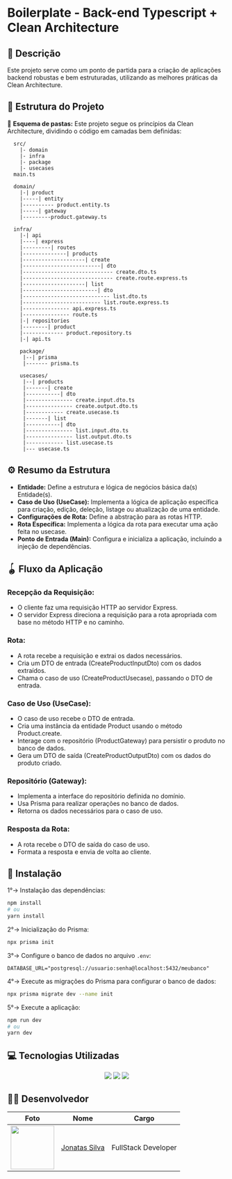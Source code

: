 # Boilerplate - Back-end Typescript + Clean Architecture

## 💬 Descrição

Este projeto serve como um ponto de partida para a criação de aplicações backend robustas e bem estruturadas, utilizando as melhores práticas da Clean Architecture.

## 🚧 Estrutura do Projeto

📂 **Esquema de pastas:** Este projeto segue os princípios da Clean Architecture, dividindo o código em camadas bem definidas:
```
  src/
    |- domain
    |- infra
    |- package
    |- usecases
  main.ts

  domain/
    |-| product
    |-----| entity
    |---------- product.entity.ts
    |-----| gateway
    |---------product.gateway.ts

  infra/
    |-| api
    |----| express
    |---------| routes
    |--------------| products
    |--------------------| create
    |-------------------------| dto
    |----------------------------- create.dto.ts
    |----------------------------- create.route.express.ts
    |--------------------| list
    |------------------------| dto
    |---------------------------- list.dto.ts
    |------------------------- list.route.express.ts
    |--------------- api.express.ts
    |--------------- route.ts
    |-| repositories
    |--------| product
    |------------- product.repository.ts
    |-| api.ts

    package/
     |--| prisma
     |------- prisma.ts

    usecases/
     |--| products
     |-------| create
     |-----------| dto
     |--------------- create.input.dto.ts
     |--------------- create.output.dto.ts
     |------------ create.usecase.ts
     |-------| list
     |-----------| dto
     |--------------- list.input.dto.ts
     |--------------- list.output.dto.ts
     |------------ list.usecase.ts
     |--- usecase.ts
```
## ⚙ Resumo da Estrutura

- **Entidade:** Define a estrutura e lógica de negócios básica da(s) Entidade(s).
- **Caso de Uso (UseCase):** Implementa a lógica de aplicação específica para criação, edição, deleção, listage ou atualização de uma entidade.
- **Configurações de Rota:** Define a abstração para as rotas HTTP.
- **Rota Específica:** Implementa a lógica da rota para executar uma ação feita no usecase.
- **Ponto de Entrada (Main):** Configura e inicializa a aplicação, incluindo a injeção de dependências.

## 🪀 Fluxo da Aplicação

### Recepção da Requisição:
- O cliente faz uma requisição HTTP ao servidor Express.
- O servidor Express direciona a requisição para a rota apropriada com base no método HTTP e no caminho.

### Rota:
- A rota recebe a requisição e extrai os dados necessários.
- Cria um DTO de entrada (CreateProductInputDto) com os dados extraídos.
- Chama o caso de uso (CreateProductUsecase), passando o DTO de entrada.

### Caso de Uso (UseCase):
- O caso de uso recebe o DTO de entrada.
- Cria uma instância da entidade Product usando o método Product.create.
- Interage com o repositório (ProductGateway) para persistir o produto no banco de dados.
- Gera um DTO de saída (CreateProductOutputDto) com os dados do produto criado.

### Repositório (Gateway):
- Implementa a interface do repositório definida no domínio.
- Usa Prisma para realizar operações no banco de dados.
- Retorna os dados necessários para o caso de uso.

### Resposta da Rota:
- A rota recebe o DTO de saída do caso de uso.
- Formata a resposta e envia de volta ao cliente.


## 🎯 Instalação
1°→ Instalação das dependências:
```bash
npm install
# ou
yarn install
```
2°→ Inicialização do Prisma:
```bash
npx prisma init
```
3°→ Configure o banco de dados no arquivo `.env`:
```env
DATABASE_URL="postgresql://usuario:senha@localhost:5432/meubanco"
```
4°→ Execute as migrações do Prisma para configurar o banco de dados:
```bash
npx prisma migrate dev --name init
```
5°→ Execute a aplicação:
```bash
npm run dev
# ou
yarn dev

```

## 💻 Tecnologias Utilizadas

 <div align="center">
  <image src="https://img.shields.io/badge/TypeScript-007ACC?style=for-the-badge&logo=typescript&logoColor=white" />
  <image src="https://img.shields.io/badge/Prisma-3982CE?style=for-the-badge&logo=Prisma&logoColor=white" />
  <image src="https://img.shields.io/badge/Express%20js-000000?style=for-the-badge&logo=express&logoColor=white" />
</div>

## 👨‍💻 Desenvolvedor

| Foto                                                                                                                           | Nome                                                 | Cargo               |
| ------------------------------------------------------------------------------------------------------------------------------ | ---------------------------------------------------- | ------------------- |
| <img src="https://avatars.githubusercontent.com/u/100796752?s=400&u=ae99bd456c6b274cd934d85a374a44340140e222&v=4" width="100"> | [Jonatas Silva](https://github.com/JsCodeDevlopment) | FullStack Developer |
